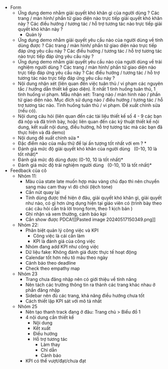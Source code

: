 - Form
	- Ứng dụng demo nhằm giải quyết khó khăn gì của người dùng ? Các trang / màn hình/ phần tử giao diện nào trực tiếp giải quyết khó khăn này ? Các điều hướng / tương tác / hỗ trợ tương tác nào trực tiếp giải quyết khó khăn này ?
		- Quản lý 
	- Ứng dụng demo nhằm giải quyết yêu cầu nào của người dùng về tính dùng được ? Các trang / màn hình/ phần tử giao diện nào trực tiếp đáp ứng yêu cầu này ? Các điều hướng / tương tác / hỗ trợ tương tác nào trực tiếp đáp ứng yêu cầu này ?
	- Ứng dụng demo nhằm giải quyết yêu cầu nào của người dùng về trải nghiệm người dùng ? Các trang / màn hình/ phần tử giao diện nào trực tiếp đáp ứng yêu cầu này ? Các điều hướng / tương tác / hỗ trợ tương tác nào trực tiếp đáp ứng yêu cầu này ?
	- Nội dung nhận xét (liên quan đến việc tuân thủ / vi phạm các nguyên tắc / hướng dẫn thiết kế giao diện). Ít nhất 1 tình huống tuân thủ, 1 tình huống vi phạm. Mẫu nhận xét: Trang nào / màn hình nào / phần tử giao diện nào. Mục đích sử dụng nào / điều hướng / tương tác / hỗ trợ tương tác nào. Tình huống tuân thủ / vi phạm. Đề xuất chỉnh sửa (nếu có).
	- Nội dung câu hỏi (liên quan đến các tài liệu thiết kế số 4 - 9 các bạn đã nộp và đã trình bày, hoặc liên quan đến các kỹ thuật thiết kế nội dung, kết xuất nội dung, điều hướng, hỗ trợ tương tác mà các bạn đã thực hiện và đã demo)
	- Nội dung đề xuất chỉnh sửa *
	- Đặc điểm nào của mẫu thử để lại ấn tượng tốt nhất với em ? *
	- Đánh giá mức độ giải quyết khó khăn của người dùng   (0-10, 10 là tốt nhất)*
	- Đánh giá mức độ dùng được (0-10, 10 là tốt nhất)*
	- Đánh giá mức độ trải nghiệm người dùng   (0-10, 10 là tốt nhất)*
- Feedback của cô
	- Nhóm 11: 
		- Màu của state late muốn hợp màu vàng chủ đạo thì nên chuyển sang màu cam thay vì đỏ chói (lệch tone)
		- Cần nút quay lại
		- Tính dùng được thể hiện ở đâu, giải quyết khó khăn gì, giải quyết như nào, có gì hơn ứng dụng hiện tại giáo viên có (trình bày theo các câu hỏi cần trả lời trong form, theo 1 kịch bản )
		- Ghi nhận và xem thưởng, cảnh báo kpi
		- Cần show được PDCA![[Pasted image 20240517150349.png]]
	- Nhóm 22:
		- Phân biệt quản lý công việc và KPI
			- Công việc là cái cần làm
			- KPI là đánh giá của công việc
		- Nhóm đang add KPI như công việc
		- Dữ liệu fake: Không đánh giá được thực tế hoạt động
		- Calendar tốt hơn nếu tô màu theo ngày
		- Cảnh báo theo deadline
		- Check theo empathy map 
	- Nhóm 23
		- Trang chưa đăng nhập nên có giới thiệu về tính năng
		- Nên tách các trường thông tin ra thành các trang khác nhau ở phần đăng nhập
		- Sidebar nên đủ các trang, khả năng điều hướng chưa tốt
		- Cách thiết lập KPI sát với mô tả nhất
	- Nhóm 25
		- Nên tạo thanh track đang ở đâu: Trang chủ > Biểu đồ 1
		- 4 nội dung cần thiết kế
			- Nội dung
			- Kết xuất
			- Điều hướng
			- Hỗ trợ tương tác
				- Làm thay
				- Chỉ dẫn
				- Cảnh báo
		- KPI có thể vượt/đạt/chưa đạt
